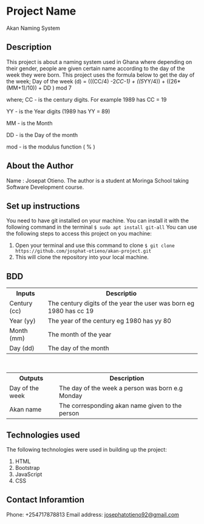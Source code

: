 # Project Name
 Akan Naming System
## Description
 This project is about a naming system used in Ghana where depending on their gender, people are given certain name according to the day of the week they were born. This project uses the formula below to get the day of the week;
  Day of the week (d) = (((CC/4) -2*CC-1) + ((5*YY/4)) + ((26*(MM+1)/10)) + DD ) mod 7

 where;
 CC - is the century digits. For example 1989 has CC = 19

 YY - is the Year digits (1989 has YY = 89)

 MM -  is the Month

 DD - is the Day of the month 

 mod - is the modulus function ( % )
## About the Author
Name : Josepat Otieno.
The author is a student at Moringa School taking Software Development course.
## Set up instructions
You need to have git installed on your machine. You can install it with the following command in the terminal
`$ sudo apt install git-all`
You can use the following steps to access this project on you machine:
1. Open your terminal and use this command to clone `$ git clone https://github.com/josphat-otieno/akan-project.git`
2. This will clone the repository into your local machine.

## BDD
<table>
         <tr>
             <th>Inputs</th>
             <th>Descriptio</th>
         </tr>
         <tr>
             <td>Century (cc)</td>
             <td>The century digits of the year the user was born eg 1980 has cc 19</td>
         </tr>
         <tr>
             <td>Year (yy)</td>
             <td>The year of the century eg 1980 has yy 80</td>
         </tr>
         <tr>
             <td>Month (mm)</td>
             <td>The month of the year</td>
         </tr>
         <tr>
             <td>Day (dd)</td>
             <td>The day of the month</td>
         </tr>
     </table><br>
     <table>
         <tr>
          <th>Outputs</th>
          <th>Description</th>
        </tr>
        <tr>
            <td>Day of the week</td>
            <td>The day of the week a person was born e.g Monday</td>
        </tr>
        <tr>
            <td>Akan name</td>
            <td>The corresponding akan name given to the person
            </td>
        </tr>
     </table>

## Technologies used
The following technologies were used in building up the project:
1. HTML
2. Bootstrap
3. JavaScript
4. CSS
## Contact Inforamtion
 Phone: +254717878813
 Email address: josephatotieno92@gmail.com

